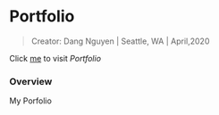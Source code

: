 # Portfolio
> Creator: Dang Nguyen
>  |  Seattle, WA
>  |  April,2020

Click [me](https://nsdang.com/) to visit _Portfolio_


### Overview
My Porfolio
